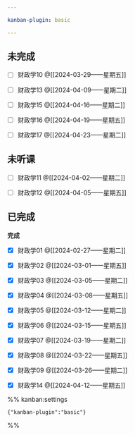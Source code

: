 ```yaml
---

kanban-plugin: basic

---
```


## 未完成

- [ ] 财政学10 @[[2024-03-29——星期五]]
- [ ] 财政学13 @[[2024-04-09——星期二]]
- [ ] 财政学15 @[[2024-04-16——星期二]]
- [ ] 财政学16 @[[2024-04-19——星期五]]
- [ ] 财政学17 @[[2024-04-23——星期二]]


## 未听课

- [ ] 财政学11 @[[2024-04-02——星期二]]
- [ ] 财政学12 @[[2024-04-05——星期五]]


## 已完成

**完成**
- [x] 财政学01 @[[2024-02-27——星期二]]
- [x] 财政学02 @[[2024-03-01——星期五]]
- [x] 财政学03 @[[2024-03-05——星期二]]
- [x] 财政学04 @[[2024-03-08——星期五]]
- [x] 财政学05 @[[2024-03-12——星期二]]
- [x] 财政学06 @[[2024-03-15——星期五]]
- [x] 财政学07 @[[2024-03-19——星期二]]
- [x] 财政学08 @[[2024-03-22——星期五]]
- [x] 财政学09 @[[2024-03-26——星期二]]
- [x] 财政学14 @[[2024-04-12——星期五]]




%% kanban:settings
```
{"kanban-plugin":"basic"}
```
%%